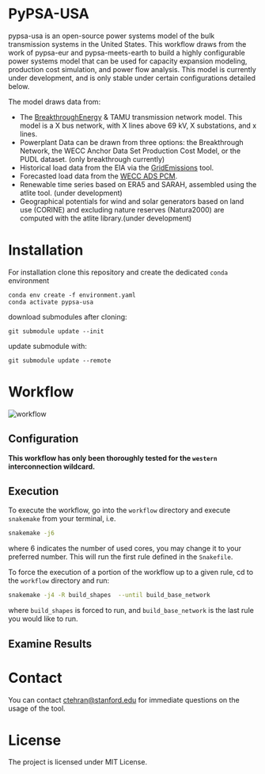 # PyPSA-USA

pypsa-usa is an open-source power systems model of the bulk transmission systems in the United States. This workflow draws from the work of pypsa-eur and pypsa-meets-earth to build a highly configurable power systems model that can be used for capacity expansion modeling, production cost simulation, and power flow analysis. This model is currently under development, and is only stable under certain configurations detailed below.

The model draws data from:

- The [BreakthroughEnergy](https://www.breakthroughenergy.org/) & TAMU transmission network model. This model is a X bus network, with X lines above 69 kV, X substations, and x lines.
- Powerplant Data can be drawn from three options: the Breakthrough Network, the WECC Anchor Data Set Production Cost Model, or the PUDL dataset. (only breakthrough currently)
- Historical load data from the EIA via the [GridEmissions](https://github.com/jdechalendar/gridemissions/) tool.
- Forecasted load data from the [WECC ADS PCM](https://www.wecc.org/ReliabilityModeling/Pages/AnchorDataSet.aspx).
- Renewable time series based on ERA5 and SARAH, assembled using the atlite tool. (under development)
- Geographical potentials for wind and solar generators based on land use (CORINE) and excluding nature reserves (Natura2000) are computed with the atlite library.(under development)

# Installation

For installation clone this repository and create the dedicated `conda` environment

```
conda env create -f environment.yaml
conda activate pypsa-usa
```

download submodules after cloning:

`git submodule update --init`

update submodule with:

`git submodule update --remote`


# Workflow

![workflow](https://github.com/ktehranchi/pypsa-breakthroughenergy-usa/blob/master/workflow/repo_data/workflow.jpg)

## Configuration

**This workflow has only been thoroughly tested for the `western` interconnection wildcard.**

## Execution 
To execute the workflow, go into the `workflow` directory and execute `snakemake` from your terminal, i.e.

```bash
snakemake -j6
```

where 6 indicates the number of used cores, you may change it to your preferred number. This will run the first rule defined in the `Snakefile`.


To force the execution of a portion of the workflow up to a given rule, cd to the `workflow` directory and run:

```bash
snakemake -j4 -R build_shapes  --until build_base_network
```
where `build_shapes` is forced to run, and `build_base_network`  is the last rule you would like to run.

## Examine Results

# Contact
You can contact ctehran@stanford.edu for immediate questions on the usage of the tool.


<!-- # Scope -->

# License

The project is licensed under MIT License.
